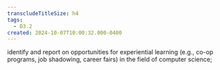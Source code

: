 ```yaml
---
transcludeTitleSize: h4
tags:
  - D3.2
created: 2024-10-07T10:00:32.000-0400
---
```

identify and report on opportunities for experiential learning (e.g., co-op programs, job shadowing, career fairs) in the field of computer science;

